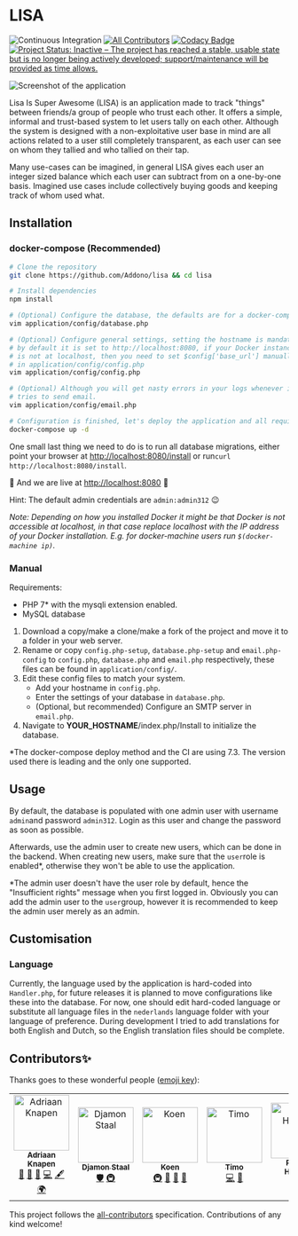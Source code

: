 # LISA
![Continuous Integration](https://github.com/Addono/LISA/workflows/Continuous%20Integration/badge.svg?branch=master)
[![All Contributors](https://img.shields.io/badge/all_contributors-3-orange.svg)](#contributors)
[![Codacy Badge](https://api.codacy.com/project/badge/Grade/609d0cc095eb48b18305a6cc3e178f4d)](https://app.codacy.com/app/Addono/lisa?utm_source=github.com&utm_content=Addono/lisa&utm_campaign=badger)
[![Project Status: Inactive – The project has reached a stable, usable state but is no longer being actively developed; support/maintenance will be provided as time allows.](https://www.repostatus.org/badges/latest/inactive.svg)](https://www.repostatus.org/#inactive)

![Screenshot of the application](https://i.imgur.com/Yc03EAW.png)

Lisa Is Super Awesome (LISA) is an application made to track "things" between friends/a group of people who trust each other. It offers a simple, informal and trust-based system to let users tally on each other. Although the system is designed with a non-exploitative user base in mind are all actions related to a user still completely transparent, as each user can see on whom they tallied and who tallied on their tap.

Many use-cases can be imagined, in general LISA gives each user an integer sized balance which each user can subtract from on a one-by-one basis. Imagined use cases include collectively buying goods and keeping track of whom used what.

## Installation

### docker-compose (Recommended)

```bash
# Clone the repository
git clone https://github.com/Addono/lisa && cd lisa

# Install dependencies
npm install

# (Optional) Configure the database, the defaults are for a docker-compose instance
vim application/config/database.php

# (Optional) Configure general settings, setting the hostname is mandatory
# by default it is set to http://localhost:8080, if your Docker instance
# is not at localhost, then you need to set $config['base_url'] manually 
# in application/config/config.php
vim application/config/config.php

# (Optional) Although you will get nasty errors in your logs whenever it
# tries to send email.
vim application/config/email.php

# Configuration is finished, let's deploy the application and all required services
docker-compose up -d
```
One small last thing we need to do is to run all database migrations, either point your browser at [http://localhost:8080/install](http://localhost:8080/install) or run`curl http://localhost:8080/install`.

:rocket: And we are live at [http://localhost:8080](http://localhost:8080) :rocket:

Hint: The default admin credentials are `admin:admin312` :wink:

_Note: Depending on how you installed Docker it might be that Docker is not accessible at localhost, in that case replace localhost with the IP address of your Docker installation. E.g. for docker-machine users run `$(docker-machine ip)`._

### Manual
Requirements:
 * PHP 7* with the mysqli extension enabled.
 * MySQL database

 1. Download a copy/make a clone/make a fork of the project and move it to a folder in your web server.
 1. Rename or copy  `config.php-setup`, `database.php-setup` and `email.php-config` to `config.php`, `database.php` and `email.php` respectively, these files can be found in `application/config/`.
 1. Edit these config files to match your system.
    * Add your hostname in `config.php`.
    * Enter the settings of your database in `database.php`.
    * (Optional, but recommended) Configure an SMTP server in `email.php`.
 1. Navigate to __YOUR_HOSTNAME__/index.php/Install to initialize the database.

*The docker-compose deploy method and the CI are using 7.3. The version used there is leading and the only one supported.

## Usage

By default, the database is populated with one admin user with username `admin`and password `admin312`. Login as this user and change the password as soon as possible.

Afterwards, use the admin user to create new users, which can be done in the backend. When creating new users, make sure that the `user`role is enabled*, otherwise they won't be able to use the application.

*The admin user doesn't have the user role by default, hence the "Insufficient rights" message when you first logged in. Obviously you can add the admin user to the `user`group, however it is recommended to keep the admin user merely as an admin.

## Customisation

### Language
Currently, the language used by the application is hard-coded into `Handler.php`, for future releases it is planned to move configurations like these into the database. For now, one should edit hard-coded language or substitute all language files in the `nederlands` language folder with your language of preference. During development I tried to add translations for both English and Dutch, so the English translation files should be complete.

## Contributors✨

Thanks goes to these wonderful people ([emoji key](https://allcontributors.org/docs/en/emoji-key)):

<!-- ALL-CONTRIBUTORS-LIST:START - Do not remove or modify this section -->
<!-- prettier-ignore-start -->
<!-- markdownlint-disable -->
<table>
  <tbody>
    <tr>
      <td align="center"><a href="https://aknapen.nl"><img src="https://avatars1.githubusercontent.com/u/15435678?v=4?s=100" width="100px;" alt="Adriaan Knapen"/><br /><sub><b>Adriaan Knapen</b></sub></a><br /><a href="#maintenance-Addono" title="Maintenance">🚧</a> <a href="#design-Addono" title="Design">🎨</a> <a href="https://github.com/Addono/LISA/issues?q=author%3AAddono" title="Bug reports">🐛</a> <a href="https://github.com/Addono/LISA/commits?author=Addono" title="Code">💻</a> <a href="#content-Addono" title="Content">🖋</a> <a href="#translation-Addono" title="Translation">🌍</a></td>
      <td align="center"><a href="https://www.sdhd.nl/"><img src="https://avatars1.githubusercontent.com/u/4325936?v=4?s=100" width="100px;" alt="Djamon Staal"/><br /><sub><b>Djamon Staal</b></sub></a><br /><a href="#security-SjamonDaal" title="Security">🛡️</a> <a href="#infra-SjamonDaal" title="Infrastructure (Hosting, Build-Tools, etc)">🚇</a></td>
      <td align="center"><a href="https://koenvw.nl"><img src="https://avatars0.githubusercontent.com/u/1337450?v=4?s=100" width="100px;" alt="Koen"/><br /><sub><b>Koen</b></sub></a><br /><a href="#infra-koen860" title="Infrastructure (Hosting, Build-Tools, etc)">🚇</a> <a href="#ideas-koen860" title="Ideas, Planning, & Feedback">🤔</a> <a href="#userTesting-koen860" title="User Testing">📓</a> <a href="https://github.com/Addono/LISA/issues?q=author%3Akoen860" title="Bug reports">🐛</a></td>
      <td align="center"><a href="https://github.com/omit01"><img src="https://avatars.githubusercontent.com/u/62880858?v=4?s=100" width="100px;" alt="Timo"/><br /><sub><b>Timo</b></sub></a><br /><a href="https://github.com/Addono/LISA/commits?author=omit01" title="Code">💻</a> <a href="#maintenance-omit01" title="Maintenance">🚧</a></td>
      <td align="center"><a href="https://github.com/Synthetica9"><img src="https://avatars.githubusercontent.com/u/7075751?v=4?s=100" width="100px;" alt="Patrick Hilhorst"/><br /><sub><b>Patrick Hilhorst</b></sub></a><br /><a href="https://github.com/Addono/LISA/commits?author=Synthetica9" title="Code">💻</a></td>
    </tr>
  </tbody>
</table>

<!-- markdownlint-restore -->
<!-- prettier-ignore-end -->

<!-- ALL-CONTRIBUTORS-LIST:END -->

This project follows the [all-contributors](https://github.com/all-contributors/all-contributors) specification. Contributions of any kind welcome!
